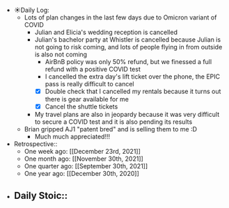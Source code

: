 - ☀️Daily Log:
    - Lots of plan changes in the last few days due to Omicron variant of COVID
        - Julian and Elicia's wedding reception is cancelled
        - Julian's bachelor party at Whistler is cancelled because Julian is not going to risk coming, and lots of people flying in from outside is also not coming
            - AirBnB policy was only 50% refund, but we finessed a full refund with a positive COVID test
            - I cancelled the extra day's lift ticket over the phone, the EPIC pass is really difficult to cancel
            - [x] Double check that I cancelled my rentals because it turns out there is gear available for me
            - [x] Cancel the shuttle tickets
        - My travel plans are also in jeopardy because it was very difficult to secure a COVID test and it is also pending its results
    - Brian gripped AJ1 "patent bred" and is selling them to me :D
        - Much much appreciated!!!
- Retrospective::
    - One week ago: [[December 23rd, 2021]]
    - One month ago: [[November 30th, 2021]]
    - One quarter ago: [[September 30th, 2021]]
    - One year ago: [[December 30th, 2020]]
- Daily Stoic::
    -
